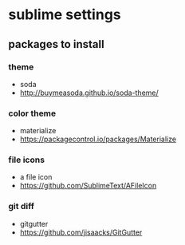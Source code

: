 sublime settings
===

packages to install
---

### theme
- soda
- http://buymeasoda.github.io/soda-theme/

### color theme
- materialize
- https://packagecontrol.io/packages/Materialize

### file icons
- a file icon
- https://github.com/SublimeText/AFileIcon

### git diff
- gitgutter
- https://github.com/jisaacks/GitGutter

